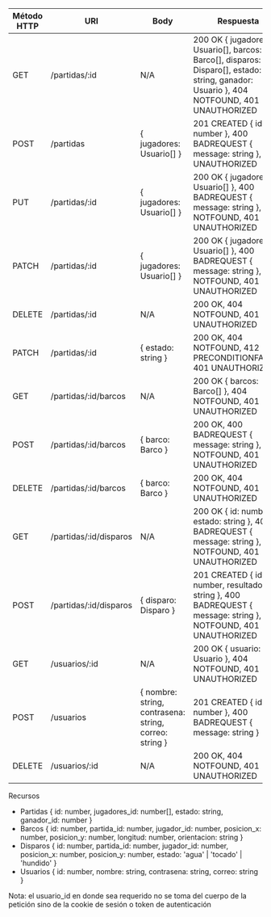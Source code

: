 | Método HTTP  | URI | Body | Respuesta |
| ------------- | ------------- | ------------- | ------------- |
| GET  | /partidas/:id  | N/A | 200 OK { jugadores: Usuario[], barcos: Barco[], disparos: Disparo[], estado: string, ganador: Usuario }, 404 NOTFOUND, 401 UNAUTHORIZED
| POST  | /partidas  | { jugadores: Usuario[] } | 201 CREATED { id: number }, 400 BADREQUEST { message: string }, 401 UNAUTHORIZED
| PUT  | /partidas/:id  | { jugadores: Usuario[] } | 200 OK { jugadores: Usuario[] }, 400 BADREQUEST { message: string }, 404 NOTFOUND, 401 UNAUTHORIZED
| PATCH  | /partidas/:id  | { jugadores: Usuario[] } | 200 OK { jugadores: Usuario[] }, 400 BADREQUEST { message: string }, 404 NOTFOUND, 401 UNAUTHORIZED
| DELETE  | /partidas/:id  | N/A | 200 OK, 404 NOTFOUND, 401 UNAUTHORIZED
| PATCH  | /partidas/:id  | { estado: string } | 200 OK, 404 NOTFOUND, 412 PRECONDITIONFAILED, 401 UNAUTHORIZED
| GET  | /partidas/:id/barcos  | N/A | 200 OK { barcos: Barco[] }, 404 NOTFOUND, 401 UNAUTHORIZED
| POST  | /partidas/:id/barcos  | { barco: Barco } | 200 OK, 400 BADREQUEST { message: string }, 404 NOTFOUND, 401 UNAUTHORIZED
| DELETE  | /partidas/:id/barcos  | { barco: Barco } | 200 OK, 404 NOTFOUND, 401 UNAUTHORIZED
| GET  | /partidas/:id/disparos  | N/A | 200 OK { id: number, estado: string }, 400 BADREQUEST { message: string }, 404 NOTFOUND, 401 UNAUTHORIZED
| POST  | /partidas/:id/disparos  | { disparo: Disparo } | 201 CREATED { id: number, resultado: string }, 400 BADREQUEST { message: string }, 404 NOTFOUND, 401 UNAUTHORIZED
| GET  | /usuarios/:id  | N/A | 200 OK { usuario: Usuario }, 404 NOTFOUND, 401 UNAUTHORIZED
| POST  | /usuarios  | { nombre: string, contrasena: string, correo: string } | 201 CREATED { id: number }, 400 BADREQUEST { message: string }
| DELETE  | /usuarios/:id  | N/A | 200 OK, 404 NOTFOUND, 401 UNAUTHORIZED

Recursos
 - Partidas  { id: number, jugadores_id: number[], estado: string, ganador_id: number }
 - Barcos    { id: number, partida_id: number, jugador_id: number, posicion_x: number, posicion_y: number, longitud: number, orientacion: string }
 - Disparos  { id: number, partida_id: number, jugador_id: number, posicion_x: number, posicion_y: number, estado: 'agua' | 'tocado' | 'hundido' }
 - Usuarios  { id: number, nombre: string, contrasena: string, correo: string }

Nota: el usuario_id en donde sea requerido no se toma del cuerpo de la petición sino de la cookie de sesión o token de autenticación